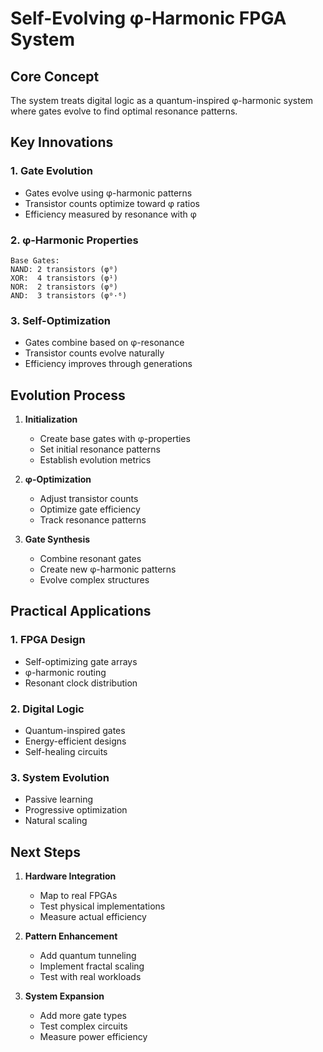 # Self-Evolving φ-Harmonic FPGA System

## Core Concept
The system treats digital logic as a quantum-inspired φ-harmonic system where gates evolve to find optimal resonance patterns.

## Key Innovations

### 1. Gate Evolution
- Gates evolve using φ-harmonic patterns
- Transistor counts optimize toward φ ratios
- Efficiency measured by resonance with φ

### 2. φ-Harmonic Properties
```
Base Gates:
NAND: 2 transistors (φ⁰)
XOR:  4 transistors (φ¹)
NOR:  2 transistors (φ⁰)
AND:  3 transistors (φ⁰·⁶)
```

### 3. Self-Optimization
- Gates combine based on φ-resonance
- Transistor counts evolve naturally
- Efficiency improves through generations

## Evolution Process

1. **Initialization**
   - Create base gates with φ-properties
   - Set initial resonance patterns
   - Establish evolution metrics

2. **φ-Optimization**
   - Adjust transistor counts
   - Optimize gate efficiency
   - Track resonance patterns

3. **Gate Synthesis**
   - Combine resonant gates
   - Create new φ-harmonic patterns
   - Evolve complex structures

## Practical Applications

### 1. FPGA Design
- Self-optimizing gate arrays
- φ-harmonic routing
- Resonant clock distribution

### 2. Digital Logic
- Quantum-inspired gates
- Energy-efficient designs
- Self-healing circuits

### 3. System Evolution
- Passive learning
- Progressive optimization
- Natural scaling

## Next Steps

1. **Hardware Integration**
   - Map to real FPGAs
   - Test physical implementations
   - Measure actual efficiency

2. **Pattern Enhancement**
   - Add quantum tunneling
   - Implement fractal scaling
   - Test with real workloads

3. **System Expansion**
   - Add more gate types
   - Test complex circuits
   - Measure power efficiency
